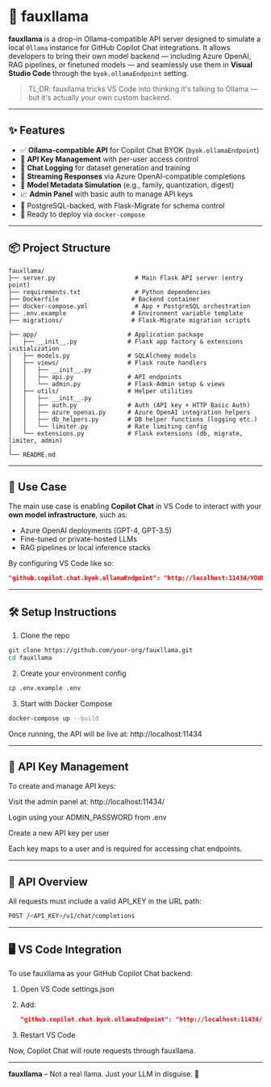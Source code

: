 # 🦙 fauxllama

**fauxllama** is a drop-in Ollama-compatible API server designed to simulate a local `Ollama` instance for GitHub Copilot Chat integrations. It allows developers to bring their own model backend — including Azure OpenAI, RAG pipelines, or finetuned models — and seamlessly use them in **Visual Studio Code** through the `byok.ollamaEndpoint` setting.

> TL;DR: fauxllama tricks VS Code into thinking it's talking to Ollama — but it's actually your own custom backend.

---

## ✨ Features

- ✅ **Ollama-compatible API** for Copilot Chat BYOK (`byok.ollamaEndpoint`)
- 🔐 **API Key Management** with per-user access control
- 💬 **Chat Logging** for dataset generation and training
- 🔁 **Streaming Responses** via Azure OpenAI-compatible completions
- 🧠 **Model Metadata Simulation** (e.g., family, quantization, digest)
- 📈 **Admin Panel** with basic auth to manage API keys
- 🐘 PostgreSQL-backed, with Flask-Migrate for schema control
- 🐳 Ready to deploy via `docker-compose`

---

## 📦 Project Structure
```
fauxllama/
├── server.py                      # Main Flask API server (entry point)
├── requirements.txt               # Python dependencies
├── Dockerfile                    # Backend container
├── docker-compose.yml             # App + PostgreSQL orchestration
├── .env.example                  # Environment variable template
├── migrations/                   # Flask-Migrate migration scripts

├── app/                         # Application package
│   ├── __init__.py              # Flask app factory & extensions initialization
│   ├── models.py                # SQLAlchemy models
│   ├── views/                   # Flask route handlers
│   │   ├── __init__.py
│   │   ├── api.py               # API endpoints
│   │   └── admin.py             # Flask-Admin setup & views
│   ├── utils/                   # Helper utilities
│   │   ├── __init__.py
│   │   ├── auth.py              # Auth (API key + HTTP Basic Auth)
│   │   ├── azure_openai.py      # Azure OpenAI integration helpers
│   │   ├── db_helpers.py        # DB helper functions (logging etc.)
│   │   └── limiter.py           # Rate limiting config
│   └── extensions.py            # Flask extensions (db, migrate, limiter, admin)
│
└── README.md                    
```

---

## 🚀 Use Case

The main use case is enabling **Copilot Chat** in VS Code to interact with your **own model infrastructure**, such as:

- Azure OpenAI deployments (GPT-4, GPT-3.5)
- Fine-tuned or private-hosted LLMs
- RAG pipelines or local inference stacks

By configuring VS Code like so:

```json
"github.copilot.chat.byok.ollamaEndpoint": "http://localhost:11434/YOUR_API_KEY"
```

---

## 🛠️ Setup Instructions

1. Clone the repo
```bash
git clone https://github.com/your-org/fauxllama.git
cd fauxllama
```
2. Create your environment config
```bash
cp .env.example .env
```
3. Start with Docker Compose
```bash
docker-compose up --build
```

Once running, the API will be live at:
http://localhost:11434

---

## 🔑 API Key Management
To create and manage API keys:

Visit the admin panel at:
http://localhost:11434/

Login using your ADMIN_PASSWORD from .env

Create a new API key per user

Each key maps to a user and is required for accessing chat endpoints.

---

## 📡 API Overview
All requests must include a valid API_KEY in the URL path:

```bash
POST /<API_KEY>/v1/chat/completions
```

---

## 🖥 VS Code Integration
To use fauxllama as your GitHub Copilot Chat backend:

1. Open VS Code settings.json

2. Add:

    ```json
    "github.copilot.chat.byok.ollamaEndpoint": "http://localhost:11434/YOUR_API_KEY"
    ```
3. Restart VS Code

Now, Copilot Chat will route requests through fauxllama.

---
**fauxllama** – Not a real llama. Just your LLM in disguise. 🦙
